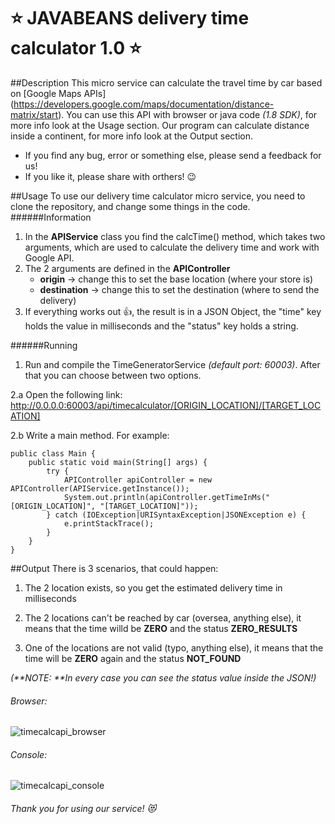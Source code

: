 # :star: JAVABEANS delivery time calculator 1.0 :star:
##Description
This micro service can calculate the travel time by car based on [Google Maps APIs]
(https://developers.google.com/maps/documentation/distance-matrix/start).
You can use this API with browser or java code *(1.8 SDK)*, for more info look at the Usage section.
Our program can calculate distance inside a continent, for more info look at the Output section.
* If you find any bug, error or something else, please send a feedback for us!
* If you like it, please share with orthers! :wink:

##Usage
To use our delivery time calculator micro service, you need to clone the repository, and change some things in the code.
######Information
1. In the **APIService** class you find the calcTime() method, which takes two arguments, which are used to calculate the delivery time and work with Google API.
2. The 2 arguments are defined in the **APIController**
    * **origin** -> change this to set the base location (where your store is)
    * **destination** -> change this to set the destination (where to send the delivery)
3. If everything works out :thumbsup:, the result is in a JSON Object, the "time" key holds the value in milliseconds and
  the "status" key holds a string.

######Running
1. Run and compile the TimeGeneratorService *(default port: 60003)*. After that you can choose between two options.

  2.a Open the following link: http://0.0.0.0:60003/api/timecalculator/[ORIGIN_LOCATION]/[TARGET_LOCATION]

  2.b Write a main method. For example:

  ```
  public class Main {
      public static void main(String[] args) {
          try {
              APIController apiController = new APIController(APIService.getInstance());
              System.out.println(apiController.getTimeInMs("[ORIGIN_LOCATION]", "[TARGET_LOCATION]"));
          } catch (IOException|URISyntaxException|JSONException e) {
              e.printStackTrace();
          }
      }
  }
  ```

##Output
There is 3 scenarios, that could happen:

1. The 2 location exists, so you get the estimated delivery time in milliseconds

2. The 2 locations can't be reached by car (oversea, anything else), it means that the time willd be **ZERO** and the status **ZERO_RESULTS**

3. One of the locations are not valid (typo, anything else), it means that the time will be **ZERO** again and the status **NOT_FOUND**

_(**NOTE: **In every case you can see the status value inside the JSON!)_

###### Browser:
![timecalcapi_browser](https://cloud.githubusercontent.com/assets/19217964/21643269/ac0de082-d287-11e6-9781-dd4ba350a7fc.png)
###### Console:
![timecalcapi_console](https://cloud.githubusercontent.com/assets/19217964/21643280/b53340bc-d287-11e6-9123-183002034180.png)

###### Thank you for using our service! :heart_eyes_cat: